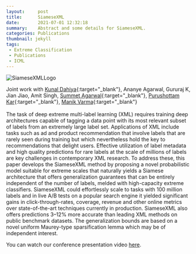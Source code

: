 ```yaml
---
layout:     post
title:      SiameseXML
date:       2021-07-01 12:32:18
summary:    Abstract and some details for SiameseXML.
categories: Publications
thumbnail: jekyll
tags:
 - Extreme Classification
 - Publications
 - ICML
---
```



![SiameseXMLLogo](https://i.postimg.cc/XJNk1W47/image.png)

Joint work with [Kunal Dahiya](https://kunaldahiya.github.io){:target="_blank"}, Ananye Agarwal, Gururaj K, Jian Jiao, Amit Singh, [Summet Agarwal](https://web.iitd.ac.in/~sumeet/){:target="_blank"}, [Purushottam Kar](https://www.cse.iitk.ac.in/users/purushot/){:target="_blank"}, [Manik Varma](http://manikvarma.org/){:target="_blank"}
<br>
<br>
The task of deep extreme multi-label learning (XML) requires training deep architectures capable of tagging a data point with its most relevant subset of labels from an extremely large label set. Applications of XML include tasks such as ad and product recommendation that involve labels that are rarely seen during training but which nevertheless hold the key to recommendations that delight users. Effective utilization of label metadata and high quality predictions for rare labels at the scale of millions of labels are key challenges in contemporary XML research. To address these, this paper develops the SiameseXML method by proposing a novel probabilistic model suitable for extreme scales that naturally yields a Siamese architecture that offers generalization guarantees that can be entirely independent of the number of labels, melded with high-capacity extreme classifiers. SiameseXML could effortlessly scale to tasks with 100 million labels and in live A/B tests on a popular search engine it yielded significant gains in click-through-rates, coverage, revenue and other online metrics over state-of-the-art techniques currently in production. SiameseXML also offers predictions 3–12% more accurate than leading XML methods on public benchmark datasets. The generalization bounds are based on a novel uniform Maurey-type sparsification lemma which may be of independent interest.

You can watch our conference presentation video [here](https://recorder-v3.slideslive.com/#/share?share=40009&s=282397f6-c7c4-4eec-8e9f-b84ec5554428).

<!-- Please use this Bibtext in case you need to cite the work:
```bib
@InProceedings{Saini21,
	author       = "Saini, D. and Jain, A.~K. and Dave, K. and Jiao, J. and Singh, A. and Zhang, R. and Varma, M.",
	title        = "GalaXC: Graph neural networks with labelwise attention for extreme classification",
	booktitle    = "Proceedings of The ACM International World Wide Web Conference",
	month = "April",
	year = "2021",
	}
```

Please feel free to tinker with the [code](https://github.com/Extreme-classification/GalaXC){:target="_blank"}. -->